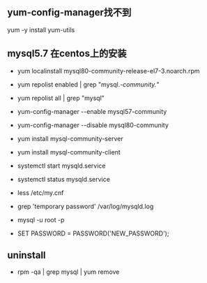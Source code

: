 ## yum-config-manager找不到

yum -y install yum-utils

## mysql5.7 在centos上的安装

* yum localinstall mysql80-community-release-el7-3.noarch.rpm
* yum repolist enabled | grep "mysql.*-community.*"
* yum repolist all | grep "mysql"
* yum-config-manager --enable mysql57-community
* yum-config-manager --disable mysql80-community
* yum install mysql-community-server
* yum install mysql-community-client
* systemctl start mysqld.service
* systemctl status mysqld.service
* less /etc/my.cnf

* grep 'temporary password' /var/log/mysqld.log
* mysql -u root -p
* SET PASSWORD = PASSWORD('NEW_PASSWORD');

## uninstall

* rpm -qa | grep mysql | yum remove